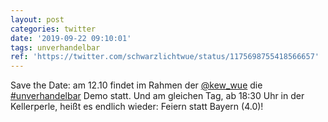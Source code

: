 ```yaml
---
layout: post
categories: twitter
date: '2019-09-22 09:10:01'
tags: unverhandelbar
ref: 'https://twitter.com/schwarzlichtwue/status/1175698755418566657'
---
```

Save the Date: am 12.10 findet im Rahmen der [@kew_wue](https://twitter.com/kew_wue) die [#unverhandelbar](/t/unverhandelbar) Demo statt.
Und am gleichen Tag, ab 18:30 Uhr in der Kellerperle, heißt es endlich wieder: Feiern statt Bayern (4.0)!